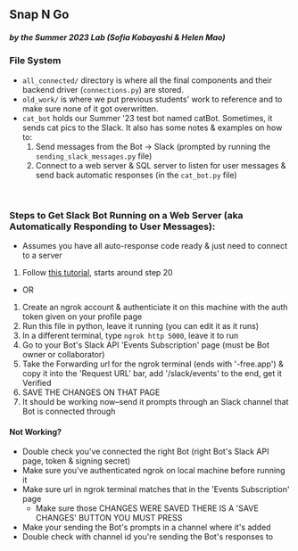 ## Snap N Go 
##### by the Summer 2023 Lab (Sofia Kobayashi & Helen Mao)

### File System
- `all_connected/` directory is where all the final components and their backend driver (`connections.py`) are stored.
- `old_work/` is where we put previous students' work to reference and to make sure none of it got overwritten.
- `cat_bot` holds our Summer '23 test bot named catBot. Sometimes, it sends cat pics to the Slack. It also has some notes & examples on how to:
  1. Send messages from the Bot -> Slack (prompted by running the `sending_slack_messages.py` file)
  2. Connect to a web server & SQL server to listen for user messages & send back automatic responses (in the `cat_bot.py` file)
<br>

### Steps to Get Slack Bot Running on a Web Server (aka Automatically Responding to User Messages):
* Assumes you have all auto-response code ready & just need to connect to a server
1. Follow [this tutorial](https://www.pragnakalp.com/create-slack-bot-using-python-tutorial-with-examples/), starts around step 20

- OR

1. Create an ngrok account & authenticiate it on this machine with the auth token given on your profile page
2. Run this file in python, leave it running (you can edit it as it runs)
3. In a different terminal, type `ngrok http 5000`, leave it to run
4. Go to your Bot's Slack API 'Events Subscription' page (must be Bot owner or collaborator)
5. Take the Forwarding url for the ngrok terminal (ends with '-free.app') & copy it into the 'Request URL' bar, add '/slack/events' to the end, get it Verified 
6. SAVE THE CHANGES ON THAT PAGE
7. It should be working now–send it prompts through an Slack channel that Bot is
    connected through
#### Not Working?
- Double check you've connected the right Bot (right Bot's Slack API page, 
    token & signing secret)
- Make sure you've authenticated ngrok on local machine before running it
- Make sure url in ngrok terminal matches that in the 'Events Subscription' page
    - Make sure those CHANGES WERE SAVED THERE IS A 'SAVE CHANGES' BUTTON YOU MUST PRESS
- Make your sending the Bot's prompts in a channel where it's added
- Double check with channel id you're sending the Bot's responses to

